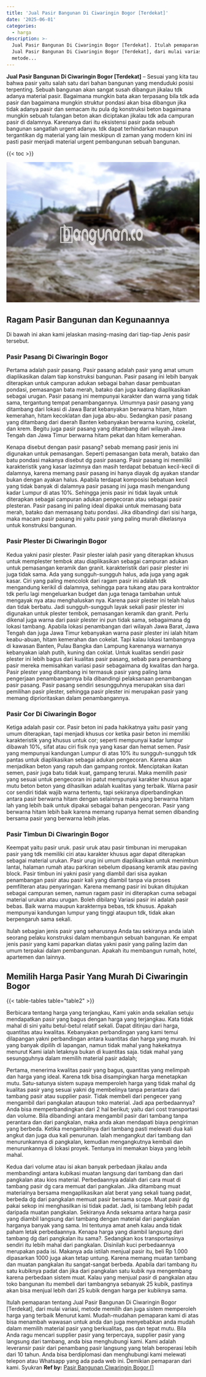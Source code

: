 ```yaml
---
title: 'Jual Pasir Bangunan Di Ciwaringin Bogor [Terdekat]'
date: '2025-06-01'
categories:
  - harga
description: >-
  Jual Pasir Bangunan Di Ciwaringin Bogor [Terdekat]. Itulah pemaparan tentang
  Jual Pasir Bangunan Di Ciwaringin Bogor [Terdekat], dari mulai variasi,
  metode...
---
```


**Jual Pasir Bangunan Di Ciwaringin Bogor \[Terdekat\]** – Sesuai yang kita tau bahwa pasir yaitu salah satu dari bahan bangunan yang menduduki posisi terpenting. Sebuah bangunan akan sangat susah dibangun jikalau tdk adanya material pasir. Bagaimana mungkin bata akan terpasang bila tdk ada pasir dan bagaimana mungkin struktur pondasi akan bisa dibangun jika tidak adanya pasir dan semacam itu pula dg konstruksi beton bagaimana mungkin sebuah tulangan beton akan diciptakan jikalau tdk ada campuran pasir di dalamnya. Karenanya dari itu eksistensi pasir pada sebuah bangunan sangatlah urgent adanya. tdk dapat terhindarkan maupun tergantikan dg material yang lain meskipun di zaman yang modern kini ini pasti pasir menjadi material urgent pembangunan sebuah bangunan.

{{< toc >}}

![Jual Pasir Bangunan Di Ciwaringin Bogor [Terdekat]](/images/jual-pasir-bangunan-42.png)

## Ragam Pasir Bangunan dan Kegunaannya

Di bawah ini akan kami jelaskan masing-masing dari tiap-tiap Jenis pasir tersebut.

### Pasir Pasang Di Ciwaringin Bogor

Pertama adalah pasir pasang. Pasir pasang adalah pasir yang amat umum diaplikasikan dalam tiap konstruksi bangunan. Pasir pasang ini lebih banyak diterapkan untuk campuran adukan sebagai bahan dasar pembuatan pondasi, pemasangan bata merah, batako dan juga kadang diaplikasikan sebagai urugan. Pasir pasang ini mempunyai karakter dan warna yang tidak sama, tergantung tempat penambangannya. Umumnya pasir pasang yang ditambang dari lokasi di Jawa Barat kebanyakan berwarna hitam, hitam kemerahan, hitam kecoklatan dan juga abu-abu. Sedangkan pasir pasang yang ditambang dari daerah Banten kebanyakan berwarna kuning, cokelat, dan krem. Begitu juga pasir pasang yang ditambang dari wilayah Jawa Tengah dan Jawa Timur berwarna hitam pekat dan hitam kemerahan.

Kenapa disebut dengan pasir pasang? sebab memang pasir jenis ini digunakan untuk pemasangan. Seperti pemasangan bata merah, batako dan batu pondasi makanya disebut dg pasir pasang. Pasir pasang ini memiliki karakteristik yang kasar lazimnya dan masih terdapat bebatuan kecil-kecil di dalamnya, karena memang pasir pasang ini hanya diayak dg ayakan standar bukan dengan ayakan halus. Apabila terdapat komposisi bebatuan kecil yang tidak banyak di dalamnya pasir pasang ini juga masih mengandung kadar Lumpur di atas 10%. Sehingga jenis pasir ini tidak layak untuk diterapkan sebagai campuran adukan pengecoran atau sebagai pasir plesteran. Pasir pasang ini paling ideal dipakai untuk memasang bata merah, batako dan memasang batu pondasi. Jika dibandingi dari sisi harga, maka macam pasir pasang ini yaitu pasir yang paling murah dikelasnya untuk konstruksi bangunan.

### Pasir Plester Di Ciwaringin Bogor

Kedua yakni pasir plester. Pasir plester ialah pasir yang diterapkan khusus untuk memplester tembok atau diaplikasikan sebagai campuran adukan untuk pemasangan keramik dan granit. karakteristik dari pasir plester ini juga tidak sama. Ada yang sungguh-sungguh halus, ada juga yang agak kasar. Ciri yang paling mencolok dari ragam pasir ini adalah tdk mengandung kerikil di dalamnya, sehingga para tukang atau para kontraktor tdk perlu lagi mengeluarkan budget dan juga tenaga tambahan untuk mengayak nya atau menghaluskan nya. Karena pasir plester ini telah halus dan tidak berbatu. Jadi sungguh-sungguh layak sekali pasir plester ini digunakan untuk plester tembok, pemasangan keramik dan granit. Perlu dikenal juga warna dari pasir plester ini pun tidak sama, sebagaimana dg lokasi tambang. Apabila lokasi penambangan dari wilayah Jawa Barat, Jawa Tengah dan juga Jawa Timur kebanyakan warna pasir plester ini ialah hitam keabu-abuan, hitam kemerahan dan cokelat. Tapi kalau lokasi tambangnya di kawasan Banten, Pulau Bangka dan Lampung karenanya warnanya kebanyakan ialah putih, kuning dan coklat. Untuk kualitas sendiri pasir plester ini lebih bagus dari kualitas pasir pasang, sebab para penambang pasir mereka memisahkan variasi pasir sebagaimana dg kwalitas dan harga. Pasir plester yang ditambang ini termasuk pasir yang paling lama pengerjaan penambangannya bila dibandingi pelaksanaan penambangan pasir pasang. Pasir pasang sendiri sesungguhnya merupakan sisa dari pemilihan pasir plester, sehingga pasir plester ini merupakan pasir yang memang diprioritaskan dalam penambangannya.

### Pasir Cor Di Ciwaringin Bogor

Ketiga adalah pasir cor. Pasir beton ini pada hakikatnya yaitu pasir yang umum diterapkan, tapi menjadi khusus cor ketika pasir beton ini memiliki karakteristik yang khusus untuk cor; seperti mempunyai kadar lumpur dibawah 10%, sifat atau ciri fisik nya yang kasar dan hemat semen. Pasir yang mempunyai kandungan Lumpur di atas 10% itu sungguh-sungguh tdk pantas untuk diaplikasikan sebagai adukan pengecoran. Karena akan menjadikan beton yang rapuh dan gampang rontok. Menciptakan ikatan semen, pasir juga batu tidak kuat, gampang terurai. Maka memilih pasir yang sesuai untuk pengecoran ini patut mempunyai karakter khusus agar mutu beton beton yang dihasilkan adalah kualitas yang terbaik. Warna pasir cor sendiri tidak wajib warna tertentu, tapi sekiranya diperbandingkan antara pasir berwarna hitam dengan selainnya maka yang berwarna hitam lah yang lebih baik untuk dipakai sebagai bahan pengecoran. Pasir yang berwarna hitam lebih baik karena memang rupanya hemat semen dibanding bersama pasir yang berwarna lebih jelas.

### Pasir Timbun Di Ciwaringin Bogor

Keempat yaitu pasir uruk. pasir uruk atau pasir timbunan ini merupakan pasir yang tdk memiliki ciri atau karakter khusus agar dapat diterapkan sebagai material urukan. Pasir urug ini umum diaplikasikan untuk menimbun lantai, halaman rumah atau parkiran sebelum dipasang keramik atau paving block. Pasir timbun ini yakni pasir yang diambil dari sisa ayakan penambangan pasir atau pasir kali yang diambil tanpa via proses pemfilteran atau penyaringan. Karena memang pasir ini bukan ditujukan sebagai campuran semen, namun ragam pasir ini diterapkan cuma sebagai material urukan atau urugan. Boleh dibilang Variasi pasir ini adalah pasir bebas. Baik warna maupun karakternya bebas, tdk khusus. Apakah mempunyai kandungan lumpur yang tinggi ataupun tdk, tidak akan berpengaruh sama sekali.

Itulah sebagian jenis pasir yang seharusnya Anda tau sekiranya anda ialah seorang pelaku konstruksi dalam membangun sebuah bangunan. Ke empat jenis pasir yang kami paparkan diatas yakni pasir yang paling lazim dan umum terpakai dalam pembangunan. Apakah itu membangun rumah, hotel, apartemen dan lainnya.

## Memilih Harga Pasir Yang Murah Di Ciwaringin Bogor

{{< table-tables table="table2" >}}

Berbicara tentang harga yang terjangkau, Kami yakin anda sekalian setuju mendapatkan pasir yang bagus dengan harga yang terjangkau. Kata tidak mahal di sini yaitu betul-betul relatif sekali. Dapat ditinjau dari harga, quantitas atau kwalitas. Kebanyakan perbandingan yang kami temui dilapangan yakni perbandingan antara kuantitas dan harga yang murah. Ini yang banyak dipilih di lapangan, namun tidak mahal yang hakekatnya menurut Kami ialah letaknya bukan di kuantitas saja. tidak mahal yang sesungguhnya dalam memilih material pasir adalah;

Pertama, menerima kwalitas pasir yang bagus, quantitas yang melimpah dan harga yang ideal. Karena tdk bisa disampingkan harga menetapkan mutu. Satu-satunya sistem supaya memperoleh harga yang tidak mahal dg kualitas pasir yang sesuai yakni dg membelinya tanpa perantara dari tambang pasir atau supplier pasir. Tidak membeli dari pengecer yang mengambil dari pangkalan ataupun toko material. Jadi apa perbedaannya? Anda bisa memperbandingkan dari 2 hal berikut; yaitu dari cost transportasi dan volume. Bila dibandingi antara mengambil pasir dari tambang tanpa perantara dan dari pangkalan, maka anda akan mendapati biaya pengiriman yang berbeda. Ketika mengambilnya dari tambang pasti melewati dua kali angkut dan juga dua kali penurunan. Ialah mengangkut dari tambang dan menurunkannya di pangkalan, kemudian mengangkutnya kembali dan menurunkannya di lokasi proyek. Tentunya ini memakan biaya yang lebih mahal.

Kedua dari volume atau isi akan banyak perbedaan jikalau anda membandingi antara kubikasi muatan langsung dari tambang dan dari pangkalan atau kios material. Perbedaannya adalah dari cara muat di tambang pasir dg cara memuat dari pangkalan. Jika ditambang muat materialnya bersama mengaplikasikan alat berat yang sekali tuang padat, berbeda dg dari pangkalan memuat pasir bersama scope. Muat pasir dg pakai sekop ini menghasilkan isi tidak padat. Jadi, isi tambang lebih padat daripada muatan pangkalan. Sekiranya Anda seksama antara harga pasir yang diambil langsung dari tambang dengan material dari pangkalan harganya banyak yang sama. Ini tentunya amat aneh kalau anda tidak paham letak perbedaannya. Kenapa harga yang diambil langsung dari tambang dg dari pangkalan itu sama?. Sedangkan kos transportasinya sendiri itu lebih mahal dari pangkalan. Disinilah kuci perbedaannya merupakan pada isi. Makanya ada istilah menjual pasir itu, beli Rp 1.000 dipasarkan 1000 juga akan tetap untung. Karena memang muatan tambang dan muatan pangkalan itu sangat-sangat berbeda. Apabila dari tambang itu satu kubiknya padat dan jika dari pangkalan satu kubik nya mengembang karena perbedaan sistem muat. Kalau yang menjual pasir di pangkalan atau toko bangunan itu membeli dari tambangnya sebanyak 25 kubik, pastinya akan bisa menjual lebih dari 25 kubik dengan harga per kubiknya sama.

Itulah pemaparan tentang Jual Pasir Bangunan Di Ciwaringin Bogor \[Terdekat\], dari mulai variasi, metode memilih dan juga sistem memperoleh harga yang terbaik Menurut kami. Mudah-mudahan pemaparan kami di atas bisa menambah wawasan untuk anda dan juga menyebabkan anda mudah dalam memilih material pasir yang berkualitas, pas dan tepat mutu. Bila Anda ragu mencari supplier pasir yang terpercaya, supplier pasir yang langsung dari tambang, anda bisa menghubungi kami. Kami adalah leveransir pasir dari penambang pasir langsung yang telah beroperasi lebih dari 10 tahun. Anda bisa berdiplomasi dan menghubungi kami melewati telepon atau Whatsapp yang ada pada web ini. Demikian pemaparan dari kami. Syukran
**Ref by:** [Pasir Bangunan Ciwaringin Bogor []](https://id.wikipedia.org/wiki/Pasir)
